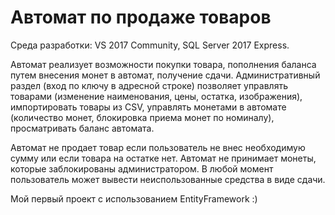 # Автомат по продаже товаров
Среда разработки: VS 2017 Community, SQL Server 2017 Express.

Автомат реализует возможности покупки товара, пополнения баланса путем внесения монет в автомат, получение сдачи.
Административный раздел (вход по ключу в адресной строке) позволяет управлять товарами (изменение наименования, цены, остатка, изображения), импортировать товары из CSV, управлять монетами в автомате (количество монет, блокировка приема монет по номиналу), просматривать баланс автомата.

Автомат не продает товар если пользователь не внес необходимую сумму или если товара на остатке нет. Автомат не принимает монеты, которые заблокированы администратором. В любой момент пользователь может вывести неиспользованные средства в виде сдачи.

Мой первый проект с использованием EntityFramework :)